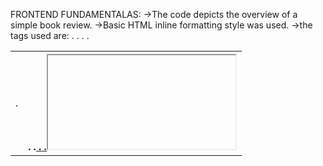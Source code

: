 FRONTEND FUNDAMENTALAS:
->The code depicts the overview of a simple book review.
->Basic HTML inline formatting style was used.
->the tags used are:
  .<meta>
  .<table>
  .<tr>
  .<td>
  .<th>
  .<em>
  .<u>
  .<strong>
  .<iframe>
  .<form>
  .<select>
  .<option>
  .<textarea>
  .<input>
  
